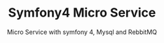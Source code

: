 <h1 align="center">Symfony4 Micro Service</h1>
<p align="center">Micro Service with symfony 4, Mysql and RebbitMQ</p>
